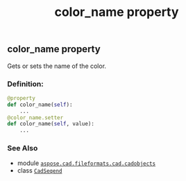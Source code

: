 ﻿---
title: color_name property
second_title: Aspose.CAD for Python via .NET API References
description: 
type: docs
weight: 90
url: /aspose.cad.fileformats.cad.cadobjects/cadseqend/color_name/
is_root: false
---

## color_name property


Gets or sets the name of the color.
### Definition:
```python
@property
def color_name(self):
    ...
@color_name.setter
def color_name(self, value):
    ...
```

### See Also
* module [`aspose.cad.fileformats.cad.cadobjects`](../../)
* class [`CadSeqend`](/cad/python-net/aspose.cad.fileformats.cad.cadobjects/cadseqend)
